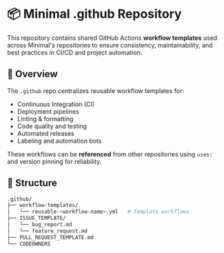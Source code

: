 # 📦 Minimal .github Repository

This repository contains shared GitHub Actions **workflow templates** used across Minimal's repositories to ensure consistency, maintainability, and best practices in CI/CD and project automation.

## 🧩 Overview

The `.github` repo centralizes reusable workflow templates for:

- Continuous Integration (CI)
- Deployment pipelines
- Linting & formatting
- Code quality and testing
- Automated releases
- Labeling and automation bots

These workflows can be **referenced** from other repositories using `uses:` and version pinning for reliability.

## 📁 Structure

```bash
.github/
├── workflow-templates/
│   └── reusable-<workflow-name>.yml   # Template workflows
├── ISSUE_TEMPLATE/
│   └── bug_report.md
│   └── feature_request.md
├── PULL_REQUEST_TEMPLATE.md
└── CODEOWNERS
